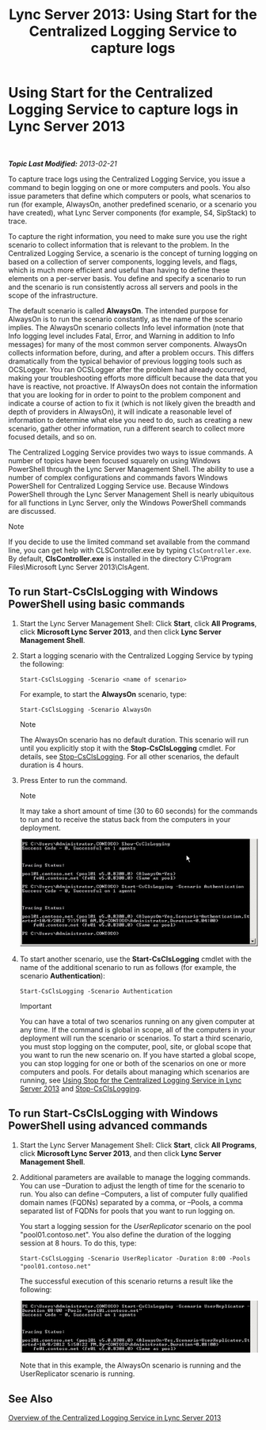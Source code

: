 ﻿---
title: 'Lync Server 2013: Using Start for the Centralized Logging Service to capture logs'
TOCTitle: Using Start for the Centralized Logging Service to capture logs
ms:assetid: 0512b9ce-7f5b-48eb-a79e-f3498bacf2de
ms:mtpsurl: https://technet.microsoft.com/en-us/library/JJ687958(v=OCS.15)
ms:contentKeyID: 49733543
ms.date: 07/23/2014
mtps_version: v=OCS.15
---

<div data-xmlns="http://www.w3.org/1999/xhtml">

<div class="topic" data-xmlns="http://www.w3.org/1999/xhtml" data-msxsl="urn:schemas-microsoft-com:xslt" data-cs="http://msdn.microsoft.com/en-us/">

<div data-asp="http://msdn2.microsoft.com/asp">

# Using Start for the Centralized Logging Service to capture logs in Lync Server 2013

</div>

<div id="mainSection">

<div id="mainBody">

<span> </span>

_**Topic Last Modified:** 2013-02-21_

To capture trace logs using the Centralized Logging Service, you issue a command to begin logging on one or more computers and pools. You also issue parameters that define which computers or pools, what scenarios to run (for example, AlwaysOn, another predefined scenario, or a scenario you have created), what Lync Server components (for example, S4, SipStack) to trace.

To capture the right information, you need to make sure you use the right scenario to collect information that is relevant to the problem. In the Centralized Logging Service, a scenario is the concept of turning logging on based on a collection of server components, logging levels, and flags, which is much more efficient and useful than having to define these elements on a per-server basis. You define and specify a scenario to run and the scenario is run consistently across all servers and pools in the scope of the infrastructure.

The default scenario is called **AlwaysOn**. The intended purpose for AlwaysOn is to run the scenario constantly, as the name of the scenario implies. The AlwaysOn scenario collects Info level information (note that Info logging level includes Fatal, Error, and Warning in addition to Info messages) for many of the most common server components. AlwaysOn collects information before, during, and after a problem occurs. This differs dramatically from the typical behavior of previous logging tools such as OCSLogger. You ran OCSLogger after the problem had already occurred, making your troubleshooting efforts more difficult because the data that you have is reactive, not proactive. If AlwaysOn does not contain the information that you are looking for in order to point to the problem component and indicate a course of action to fix it (which is not likely given the breadth and depth of providers in AlwaysOn), it will indicate a reasonable level of information to determine what else you need to do, such as creating a new scenario, gather other information, run a different search to collect more focused details, and so on.

The Centralized Logging Service provides two ways to issue commands. A number of topics have been focused squarely on using Windows PowerShell through the Lync Server Management Shell. The ability to use a number of complex configurations and commands favors Windows PowerShell for Centralized Logging Service use. Because Windows PowerShell through the Lync Server Management Shell is nearly ubiquitous for all functions in Lync Server, only the Windows PowerShell commands are discussed.

<div class="alert">


> [!NOTE]
> If you decide to use the limited command set available from the command line, you can get help with CLSController.exe by typing <CODE>ClsController.exe</CODE>. By default, <STRONG>ClsController.exe</STRONG> is installed in the directory C:\Program Files\Microsoft Lync Server 2013\ClsAgent.



</div>

<div>

## To run Start-CsClsLogging with Windows PowerShell using basic commands

1.  Start the Lync Server Management Shell: Click **Start**, click **All Programs**, click **Microsoft Lync Server 2013**, and then click **Lync Server Management Shell**.

2.  Start a logging scenario with the Centralized Logging Service by typing the following:
    
        Start-CsClsLogging -Scenario <name of scenario>
    
    For example, to start the **AlwaysOn** scenario, type:
    
        Start-CsClsLogging -Scenario AlwaysOn
    
    <div class="alert">
    

    > [!NOTE]
    > The AlwaysOn scenario has no default duration. This scenario will run until you explicitly stop it with the <STRONG>Stop-CsClsLogging</STRONG> cmdlet. For details, see <A href="stop-csclslogging.md">Stop-CsClsLogging</A>. For all other scenarios, the default duration is 4 hours.

    
    </div>

3.  Press Enter to run the command.
    
    <div class="alert">
    

    > [!NOTE]
    > It may take a short amount of time (30 to 60 seconds) for the commands to run and to receive the status back from the computers in your deployment.

    
    </div>
    
    ![Running Start-CsClsLogging.](images/JJ687958.c5be7413-8cef-4de7-9712-944d20cc2fa4(OCS.15).jpg "Running Start-CsClsLogging.")

4.  To start another scenario, use the **Start-CsClsLogging** cmdlet with the name of the additional scenario to run as follows (for example, the scenario **Authentication**):
    
        Start-CsClsLogging -Scenario Authentication
    
    <div class="alert">
    

    > [!IMPORTANT]
    > You can have a total of two scenarios running on any given computer at any time. If the command is global in scope, all of the computers in your deployment will run the scenario or scenarios. To start a third scenario, you must stop logging on the computer, pool, site, or global scope that you want to run the new scenario on. If you have started a global scope, you can stop logging for one or both of the scenarios on one or more computers and pools. For details about managing which scenarios are running, see <A href="lync-server-2013-using-stop-for-the-centralized-logging-service.md">Using Stop for the Centralized Logging Service in Lync Server 2013</A> and <A href="stop-csclslogging.md">Stop-CsClsLogging</A>.

    
    </div>

</div>

<div>

## To run Start-CsClsLogging with Windows PowerShell using advanced commands

1.  Start the Lync Server Management Shell: Click **Start**, click **All Programs**, click **Microsoft Lync Server 2013**, and then click **Lync Server Management Shell**.

2.  Additional parameters are available to manage the logging commands. You can use –Duration to adjust the length of time for the scenario to run. You also can define –Computers, a list of computer fully qualified domain names (FQDNs) separated by a comma, or –Pools, a comma separated list of FQDNs for pools that you want to run logging on.
    
    You start a logging session for the *UserReplicator* scenario on the pool "pool01.contoso.net". You also define the duration of the logging session at 8 hours. To do this, type:
    
        Start-CsClsLogging -Scenario UserReplicator -Duration 8:00 -Pools "pool01.contoso.net"
    
    The successful execution of this scenario returns a result like the following:
    
    ![Running Start-CsClsLogging.](images/JJ687958.399f0c2e-c08c-40ab-b6c6-381dddc12fe9(OCS.15).jpg "Running Start-CsClsLogging.")
    
    Note that in this example, the AlwaysOn scenario is running and the UserReplicator scenario is running.

</div>

<div>

## See Also


[Overview of the Centralized Logging Service in Lync Server 2013](lync-server-2013-overview-of-the-centralized-logging-service.md)  
  

</div>

</div>

<span> </span>

</div>

</div>

</div>

